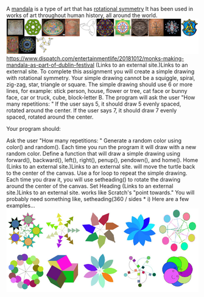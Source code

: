 A [mandala](https://en.wikipedia.org/wiki/Mandala) is a type of art that has [rotational symmetry](https://en.wikipedia.org/wiki/Rotational_symmetry)  It has been used in works of art throughout human history, all around the world. ![mandalaArt](/mandala.PNG)
https://www.dispatch.com/entertainmentlife/20181012/monks-making-mandala-as-part-of-dublin-festival (Links to an external site.)Links to an external site.
To complete this assignment you will create a simple drawing with rotational symmetry. Your simple drawing cannot be a squiggle, spiral, zig-zag, star, triangle or square. The simple drawing should use 6 or more lines, for example: stick person, house, flower or tree, cat face or bunny face, car or truck, cube, block-letter B. The program will ask the user "How many repetitions: " If the user says 5, it should draw 5 evenly spaced, rotated around the center. If the user says 7, it should draw 7 evenly spaced, rotated around the center.

Your program should:

Ask the user "How many repetitions: "
Generate a random color using color() and random(). Each time you run the program it will draw with a new random color.
Define a function that will draw a simple drawing using forward(), backward(), left(), right(), penup(), pendown(), and home(). Home (Links to an external site.)Links to an external site. will move the turtle back to the center of the canvas.
Use a for loop to repeat the simple drawing. Each time you draw it, you will use setheading() to rotate the drawing around the center of the canvas. Set Heading (Links to an external site.)Links to an external site. works like Scratch's "point towards." You will probably need something like, setheading(360 / sides * i)
Here are a few examples...
![turtlemandala](/TurtleMandala.PNG)